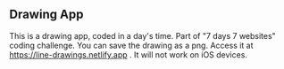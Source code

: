 ## Drawing App

This is a drawing app, coded in a day's time. Part of "7 days 7 websites" coding
challenge. You can save the drawing as a png. Access it at https://line-drawings.netlify.app . It will not work on iOS devices.
